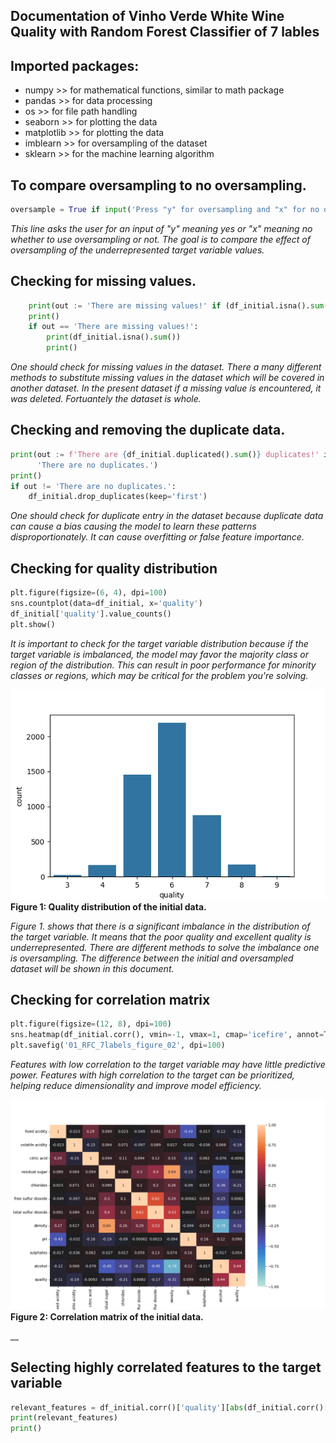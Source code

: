 Documentation of Vinho Verde White Wine Quality with Random Forest Classifier of 7 lables
-

Imported packages:
-
- numpy >> for mathematical functions, similar to math package
- pandas >> for data processing
- os >> for file path handling
- seaborn >> for plotting the data
- matplotlib >> for plotting the data
- imblearn >> for oversampling of the dataset
- sklearn >> for the machine learning algorithm

To compare oversampling to no oversampling.
-
```python
oversample = True if input('Press "y" for oversampling and "x" for no oversampling.') == 'y' else False
```

_This line asks the user for an input of "y" meaning yes or "x" meaning no whether to use oversampling or not.
The goal is to compare the effect of oversampling of the underrepresented target variable values._

Checking for missing values.
-
```python
    print(out := 'There are missing values!' if (df_initial.isna().sum() != 0).any() else 'There are no missing values.')
    print()
    if out == 'There are missing values!':
        print(df_initial.isna().sum())
        print()
```
_One should check for missing values in the dataset. There a many different methods to substitute
missing values in the dataset which will be covered in another dataset. In the present dataset if 
a missing value is encountered, it was deleted. Fortuantely the dataset is whole._

Checking and removing the duplicate data.
-
```python
print(out := f'There are {df_initial.duplicated().sum()} duplicates!' if df_initial.duplicated().sum() != 0 else
      'There are no duplicates.')
print()
if out != 'There are no duplicates.':
    df_initial.drop_duplicates(keep='first')
```

_One should check for duplicate entry in the dataset because duplicate data can cause a bias causing
the model to learn these patterns disproportionately. It can cause overfitting or false feature importance._

Checking for quality distribution
-
```python
plt.figure(figsize=(6, 4), dpi=100)
sns.countplot(data=df_initial, x='quality')
df_initial['quality'].value_counts()
plt.show()
```
_It is important to check for the target variable distribution because if the target variable is imbalanced, the model may favor the majority class or region of the distribution.
This can result in poor performance for minority classes or regions, which may be critical for the problem you're solving._

![Fig_01](01_RFC_7labels_figure_01.png)
**Figure 1: Quality distribution of the initial data.**

_Figure 1. shows that there is a significant imbalance in the distribution of the target variable. It means that
the poor quality and excellent quality is underrepresented. There are different methods to solve the imbalance
one is oversampling. The difference between the initial and oversampled dataset will be shown in this document._

Checking for correlation matrix
-
```python
plt.figure(figsize=(12, 8), dpi=100)
sns.heatmap(df_initial.corr(), vmin=-1, vmax=1, cmap='icefire', annot=True)
plt.savefig('01_RFC_7labels_figure_02', dpi=100)
```

_Features with low correlation to the target variable may have little predictive power.
Features with high correlation to the target can be prioritized, helping reduce dimensionality and improve model efficiency._

![Fig_02](01_RFC_7labels_figure_02.png)
**Figure 2: Correlation matrix of the initial data.**

__

Selecting highly correlated features to the target variable
-
```python
relevant_features = df_initial.corr()['quality'][abs(df_initial.corr()['quality']) > 0.1]
print(relevant_features)
print()
```

